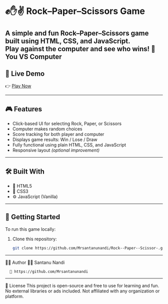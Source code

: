 # ✊✋✌️ Rock–Paper–Scissors Game 

A simple and fun **Rock–Paper–Scissors** game built using **HTML**, **CSS**, and **JavaScript**.  
Play against the computer and see who wins!
🎯 You VS Computer 
---

## 🔗 Live Demo

👉 [Play Now](https://mrsantanunandi.github.io/Rock--Paper--Scissor-/)

---

## 🎮 Features

- Click-based UI for selecting Rock, Paper, or Scissors  
- Computer makes random choices  
- Score tracking for both player and computer  
- Displays game results: Win / Lose / Draw  
- Fully functional using plain HTML, CSS, and JavaScript  
- Responsive layout *(optional improvement)*

---

## 🛠️ Built With

- 📄 HTML5  
- 🎨 CSS3  
- ⚙️ JavaScript (Vanilla)

---

## 🚀 Getting Started

To run this game locally:

1. Clone this repository:
   ```bash
   git clone https://github.com/Mrsantanunandi/Rock--Paper--Scissor-.git
---

🧑‍💻 Author
      👨‍💻 Santanu Nandi

      🔗 https://github.com/Mrsantanunandi
---
📜 License
This project is open-source and free to use for learning and fun.
No external libraries or ads included.
Not affiliated with any organization or platform.

